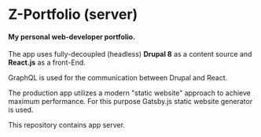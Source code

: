 # Z-Portfolio (server)
#### My personal web-developer portfolio. 
The app uses fully-decoupled (headless) **Drupal 8** as a content source and **React.js** as a front-End. 

GraphQL is used for the communication between Drupal and React.

The production app utilizes a modern "static website" approach to achieve maximum performance. For this purpose Gatsby.js static website generator is used.

This repository contains app server.

